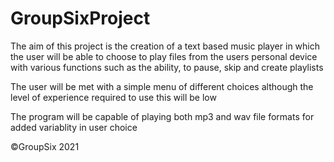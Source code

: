 # GroupSixProject

The aim of this project is the creation of a text based music player in which
the user will be able to choose to play files from the users personal device
with various functions such as the ability, to pause, skip and create playlists

The user will be met with a simple menu of different choices although the level of 
experience required to use this will be low

The program will be capable of playing both mp3 and wav file formats for added
variablity in user choice 


©GroupSix 2021
